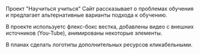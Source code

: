 Проект "Научиться учиться"
Сайт рассказывает о проблемах обучения и предлагает альтернативные
варианты подхода к обучению.

В проекте используетс флекс-бокс вестка, добавлены видео с внешних источников (You-Tube),
анимированы некоторые элементы.

В планах сделать логотипы дополнительных ресурсов кликабельными.
